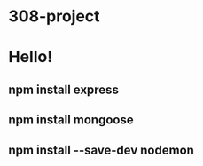# 308-project
# Hello!

## npm install express
## npm install mongoose
## npm install --save-dev nodemon